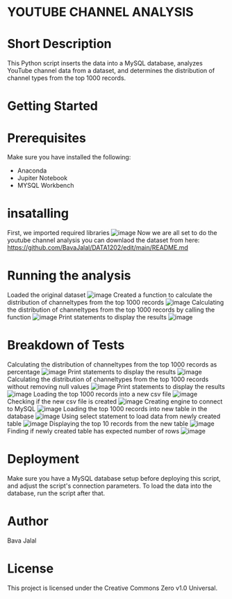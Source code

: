 # YOUTUBE CHANNEL ANALYSIS
# Short Description
This Python script inserts the data into a MySQL database, analyzes YouTube channel data from a dataset, and determines the distribution of channel types from the top 1000 records.
# Getting Started
# Prerequisites
Make sure you have installed the following: 
- Anaconda
- Jupiter Notebook
- MYSQL Workbench
# insatalling 
 First, we imported required libraries
![image](https://github.com/BavaJalal/DATA1202/assets/151898946/75513b6d-6ebb-4a60-952a-31e7e1f96768)
Now we are all set to do the youtube channel analysis
you can downlaod the dataset from here: https://github.com/BavaJalal/DATA1202/edit/main/README.md
# Running the analysis
Loaded the original dataset
![image](https://github.com/BavaJalal/DATA1202/assets/151898946/f275139f-fbfb-4b01-948d-5bdbc85194e8)
Created a function to calculate the distribution of channeltypes from the top 1000 records 
![image](https://github.com/BavaJalal/DATA1202/assets/151898946/6b2436c2-aa3a-4ba1-91de-81bb884807ab)
Calculating the distribution of channeltypes from the top 1000 records by calling the function
![image](https://github.com/BavaJalal/DATA1202/assets/151898946/a1108ce4-ed39-47cc-8b9f-08c8cabb553c)
Print statements to display the results
![image](https://github.com/BavaJalal/DATA1202/assets/151898946/20bf177c-08e7-463e-a6cb-c258853c9bf3)
# Breakdown of Tests
Calculating the distribution of channeltypes from the top 1000 records as percentage 
![image](https://github.com/BavaJalal/DATA1202/assets/151898946/eac38c43-ae5f-4184-9f47-4b40177dcb11)
Print statements to display the results
![image](https://github.com/BavaJalal/DATA1202/assets/151898946/659d150b-2f05-45f1-a34f-f67867bef8c4)
Calculating the distribution of channeltypes from the top 1000 records without removing null values 
![image](https://github.com/BavaJalal/DATA1202/assets/151898946/3c695e43-bae7-40d3-9535-a8595355130b)
Print statements to display the results
![image](https://github.com/BavaJalal/DATA1202/assets/151898946/a60d94de-6c89-421d-a73f-d5b5757928b9)
Loading the top 1000 records into a new csv file
![image](https://github.com/BavaJalal/DATA1202/assets/151898946/f9aafd34-3484-4a4e-ac29-660dd30b5289)
Checking if the new csv file is created
![image](https://github.com/BavaJalal/DATA1202/assets/151898946/1d77acfd-1335-46a1-8d8b-eea1f2638699)
Creating engine to connect to MySQL
![image](https://github.com/BavaJalal/DATA1202/assets/151898946/cc3f1e93-0787-43a2-ace5-e9bc1d9f64be)
Loading the top 1000 records into new table in the database
![image](https://github.com/BavaJalal/DATA1202/assets/151898946/823a15f2-9967-4e1f-9f3b-fbbbbd49e4f8)
Using select statement to load data from newly created table
![image](https://github.com/BavaJalal/DATA1202/assets/151898946/5ec8f60d-8529-4ada-b4b8-b91e01d155ee)
Displaying the top 10 records from the new table
![image](https://github.com/BavaJalal/DATA1202/assets/151898946/644b7788-02eb-4d13-898c-e6a9616e3d5b)
Finding if newly created table has expected number of rows
![image](https://github.com/BavaJalal/DATA1202/assets/151898946/af31c4fe-fcae-46e5-ad34-c1beb2c84ba6)
# Deployment
Make sure you have a MySQL database setup before deploying this script, and adjust the script's connection parameters. To load the data into the database, run the script after that.
# Author
Bava Jalal
# License
This project is licensed under the Creative Commons Zero v1.0 Universal.


























